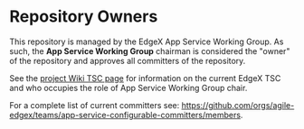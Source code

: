 # Repository Owners

This repository is managed by the EdgeX App Service Working Group.  As such, the **App Service Working Group** chairman is considered the "owner" of the repository and approves all committers of the repository.

See the [project Wiki TSC page](https://wiki.agile-edgex.org/pages/viewpage.action?pageId=329436#TechnicalSteeringCommittee(TSC)-WorkingGroups) for information on the current EdgeX TSC and who occupies the role of App Service Working Group chair.

For a complete list of current committers see: https://github.com/orgs/agile-edgex/teams/app-service-configurable-committers/members.


